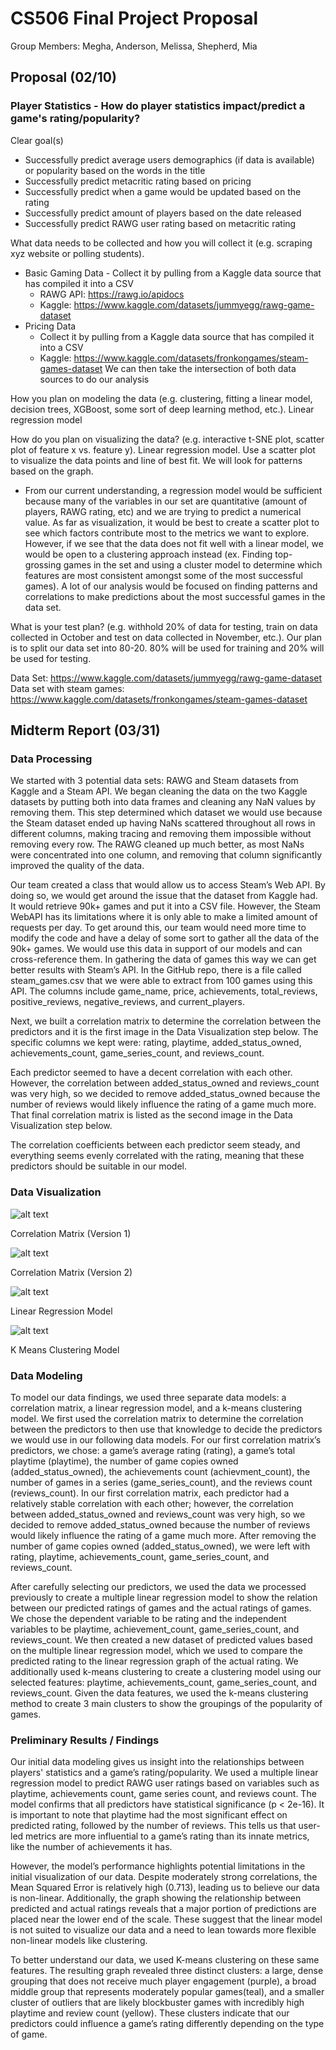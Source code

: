 # CS506 Final Project Proposal
Group Members: Megha, Anderson, Melissa, Shepherd, Mia

## Proposal (02/10)

### Player Statistics - How do player statistics impact/predict a game's rating/popularity?
  
Clear goal(s) 
  - Successfully predict average users demographics (if data is available) or popularity based on the words in the title 
  - Successfully predict metacritic rating based on pricing
  - Successfully predict when a game would be updated based on the rating
  - Successfully predict amount of players based on the date released
  - Successfully predict RAWG user rating based on metacritic rating
    
What data needs to be collected and how you will collect it (e.g. scraping xyz website or polling students).
  - Basic Gaming Data
    	- Collect it by pulling from a Kaggle data source that has compiled it into a CSV
      - RAWG API: https://rawg.io/apidocs 
      - Kaggle: https://www.kaggle.com/datasets/jummyegg/rawg-game-dataset 
  - Pricing Data
      - Collect it by pulling from a Kaggle data source that has compiled it into a CSV
      - Kaggle: https://www.kaggle.com/datasets/fronkongames/steam-games-dataset 
  We can then take the intersection of both data sources to do our analysis

How you plan on modeling the data (e.g. clustering, fitting a linear model, decision trees, XGBoost, some sort of deep learning method, etc.).
  Linear regression model
  
How do you plan on visualizing the data? (e.g. interactive t-SNE plot, scatter plot of feature x vs. feature y). 
  Linear regression model. Use a scatter plot to visualize the data points and line of best fit. We will look for patterns based on the graph.
  * From our current understanding, a regression model would be sufficient because many of the variables in our set are quantitative (amount of players, RAWG rating, etc) and we are trying to predict a numerical value. As far as visualization, it would be best to create a scatter plot to see which factors contribute most to the metrics we want to explore. However, if we see that the data does not fit well with a linear model, we would be open to a clustering approach instead (ex. Finding top-grossing games in the set and using a cluster model to determine which features are most consistent amongst some of the most successful games). A lot of our analysis would be focused on finding patterns and correlations to make predictions about the most successful games in the data set.
  
What is your test plan? (e.g. withhold 20% of data for testing, train on data collected in October and test on data collected in November, etc.).
  Our plan is to split our data set into 80-20. 80% will be used for training and 20% will be used for testing.

Data Set: https://www.kaggle.com/datasets/jummyegg/rawg-game-dataset 
Data set with steam games: https://www.kaggle.com/datasets/fronkongames/steam-games-dataset


## Midterm Report (03/31)

### Data Processing

We started with 3 potential data sets: RAWG and Steam datasets from Kaggle and a Steam API. We began cleaning the data on the two Kaggle datasets by putting both into data frames and cleaning any NaN values by removing them. This step determined which dataset we would use because the Steam dataset ended up having NaNs scattered throughout all rows in different columns, making tracing and removing them impossible without removing every row. The RAWG cleaned up much better, as most NaNs were concentrated into one column, and removing that column significantly improved the quality of the data.

Our team created a class that would allow us to access Steam’s Web API. By doing so, we would get around the issue that the dataset from Kaggle had. It would retrieve 90k+ games and put it into a CSV file. However, the Steam WebAPI has its limitations where it is only able to make a limited amount of requests per day. To get around this, our team would need more time to modify the code and have a delay of some sort to gather all the data of the 90k+ games. We would use this data in support of our models and can cross-reference them. In gathering the data of games this way we can get better results with Steam’s API. In the GitHub repo, there is a file called steam_games.csv that we were able to extract from 100 games using this API. The columns include game_name, price, achievements, total_reviews, positive_reviews, negative_reviews, and current_players.

Next, we built a correlation matrix to determine the correlation between the predictors and it is the first image in the Data Visualization step below. The specific columns we kept were: rating, playtime, added_status_owned, achievements_count, game_series_count, and reviews_count. 

Each predictor seemed to have a decent correlation with each other. However, the correlation between added_status_owned and reviews_count was very high, so we decided to remove added_status_owned because the number of reviews would likely influence the rating of a game much more. That final correlation matrix is listed as the second image in the Data Visualization step below.

The correlation coefficients between each predictor seem steady, and everything seems evenly correlated with the rating, meaning that these predictors should be suitable in our model.

### Data Visualization 

![alt text](https://github.com/melimtz/CS506_Final_Project/blob/main/images/correlation_mat_v1.png "Correlation Matrix (V1)")

Correlation Matrix (Version 1)

![alt text](https://github.com/melimtz/CS506_Final_Project/blob/main/images/correlation_mat_v2.png "Correlation Matrix (V2)")

Correlation Matrix (Version 2)

![alt text](https://github.com/melimtz/CS506_Final_Project/blob/main/images/lr.png "Linear Regression Model")

Linear Regression Model

![alt text](https://github.com/melimtz/CS506_Final_Project/blob/main/images/clustering.png "K Means Clustering Model")

K Means Clustering Model

### Data Modeling

To model our data findings, we used three separate data models: a correlation matrix, a linear regression model, and a k-means clustering model. We first used the correlation matrix to determine the correlation between the predictors to then use that knowledge to decide the predictors we would use in our following data models. For our first correlation matrix’s predictors, we chose: a game’s average rating (rating), a game’s total playtime (playtime), the number of game copies owned (added_status_owned), the achievements count (achievment_count), the number of games in a series (game_series_count), and the reviews count (reviews_count). In our first correlation matrix, each predictor had a relatively stable correlation with each other; however, the correlation between added_status_owned and reviews_count was very high, so we decided to remove added_status_owned because the number of reviews would likely influence the rating of a game much more. After removing the number of game copies owned (added_status_owned), we were left with rating, playtime, achievements_count, game_series_count, and reviews_count. 

After carefully selecting our predictors, we used the data we processed previously to create a multiple linear regression model to show the relation between our predicted ratings of games and the actual ratings of games. We chose the dependent variable to be rating and the independent variables to be playtime, achievement_count, game_series_count, and reviews_count. We then created a new dataset of predicted values based on the multiple linear regression model, which we used to compare the predicted rating to the linear regression graph of the actual rating. We additionally used k-means clustering to create a clustering model using our selected features: playtime, achievements_count, game_series_count, and reviews_count. Given the data features, we used the k-means clustering method to create 3 main clusters to show the groupings of the popularity of games. 

### Preliminary Results / Findings

Our initial data modeling gives us insight into the relationships between players' statistics and a game’s rating/popularity. We used a multiple linear regression model to predict RAWG user ratings based on variables such as playtime, achievements count, game series count, and reviews count. The model confirms that all predictors have statistical significance (p < 2e-16). It is important to note that playtime had the most significant effect on predicted rating, followed by the number of reviews. This tells us that user-led metrics are more influential to a game’s rating than its innate metrics, like the number of achievements it has.

However, the model’s performance highlights potential limitations in the initial visualization of our data. Despite moderately strong correlations, the Mean Squared Error is relatively high (0.713), leading us to believe our data is non-linear. Additionally, the graph showing the relationship between predicted and actual ratings reveals that a major portion of predictions are placed near the lower end of the scale. These suggest that the linear model is not suited to visualize our data and a need to lean towards more flexible non-linear models like clustering. 

To better understand our data, we used K-means clustering on these same features. The resulting graph revealed three distinct clusters: a large, dense grouping that does not receive much player engagement (purple), a broad middle group that represents moderately popular games(teal), and a smaller cluster of outliers that are likely blockbuster games with incredibly high playtime and review count (yellow). These clusters indicate that our predictors could influence a game’s rating differently depending on the type of game.
